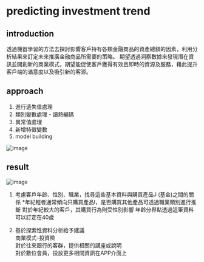 # predicting investment trend

## introduction

透過機器學習的方法去探討影響客戶持有各類金融商品的資產總額的因素，利用分析結果來訂定未來推廣金融商品所需要的策略。
期望透過洞察數據來發現潛在資訊並開創新的商業模式，期望能促使客戶獲得有效且即時的資源及服務，藉此提升客戶端的滿意度以及吸引新的客源。

## approach
1. 進行遺失值處理
2. 類別變數處理 - 讀熱編碼
3. 異常值處理
4. 新增特徵變數
5. model building

![image](https://user-images.githubusercontent.com/99631406/153804473-ed87f4bb-cc5b-4d7c-a98f-a4dfb1a79f2f.png)


## result

![image](https://user-images.githubusercontent.com/99631406/153804516-e1949c2c-ac61-4021-ae95-4f0656455bed.png)

1. 考慮客戶年齡、性別、職業，找尋這些基本資料與購買產品J (基金)之間的關係
*年紀輕者通常傾向只購買產品I，是否購買其他產品可透過職業類別進行推斷
對於年紀較大的客戶，其購買行為則受性別影響
年齡分界點透過這筆資料可以訂定在40歲

2. 基於探索性資料分析給予建議 \
商業模式-投資險 \
對於往來銀行的客群，提供相關的講座或說明 \
對於數位會員，投放更多相關資訊在APP介面上

